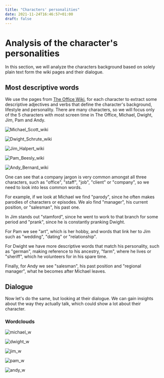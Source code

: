 ```yaml
---
title: "Characters' personalities"
date: 2021-11-24T16:46:57+01:00
draft: false
---
```


# Analysis of the character's personalities

In this section, we will analyze the characters background based on solely plain text form the wiki pages and their dialogue.

## Most descriptive words

We use the pages from [The Office Wiki](https://theoffice.fandom.com/wiki/Main_Page), for each character to extract some descriptive adjectives and verbs that define the character's background, lifestyle and personality. There are many characters, so we will focus only of the 5 characters with most screen time in The Office, Michael, Dwight, Jim, Pam and Andy.

![Michael_Scott_wiki]({{<baseurl>}}/images/wordclouds/Michael_Scott_wiki.png)

![Dwight_Schrute_wiki]({{<baseurl>}}/images/wordclouds/Dwight_Schrute_wiki.png)

![Jim_Halpert_wiki]({{<baseurl>}}/images/wordclouds/Jim_Halpert_wiki.png)

![Pam_Beesly_wiki]({{<baseurl>}}/images/wordclouds/Pam_Beesly_wiki.png)

![Andy_Bernard_wiki]({{<baseurl>}}/images/wordclouds/Andy_Bernard_wiki.png)

One can see that a company jargon is very common amongst all three characters, such as "office", "staff", "job", "client" or "company", so we need to look into less common words.

For example, if we look at Michael we find "parody", since he often makes parodies of characters or episodes. We alo find "manager", his current position, or "salesman", his past one.

In Jim stands out "stamford", since he went to work to that branch for some period and "prank", since he is constantly pranking Dwight.

For Pam we see "art", which is her hobby, and words that link her to Jim such as "wedding", "dating" or "relationship".

For Dwight we have more descriptive words that match his personality, such as "german", making reference to his ancestry, "farm", where he lives or "sheriff", which he volunteers for in his spare time.

Finally, for Andy we see "salesman", his past position and "regional manager", what he becomes after Michael leaves.

## Dialogue

Now let's do the same, but looking at their dialogue. We can gain insights about the way they actually talk, which could show a lot about their character.


### Wordclouds

![michael_w]({{<baseurl>}}/images/wordclouds/michael_w.png)

![dwight_w]({{<baseurl>}}/images/wordclouds/dwight_w.png)

![jim_w]({{<baseurl>}}/images/wordclouds/jim_w.png)

![pam_w]({{<baseurl>}}/images/wordclouds/pam_w.png)

![andy_w]({{<baseurl>}}/images/wordclouds/andy_w.png)

